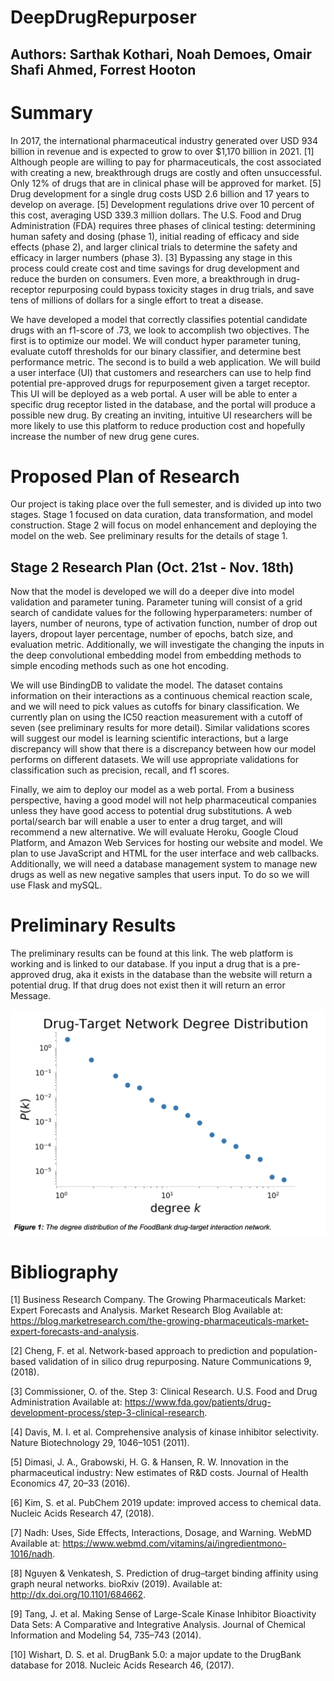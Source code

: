 # DeepDrugRepurposer

## Authors: Sarthak Kothari, Noah Demoes, Omair Shafi Ahmed, Forrest Hooton

# Summary

In 2017, the international pharmaceutical industry generated over USD 934 billion in revenue and is expected to grow to over $1,170 billion in 2021. [1] Although people are willing to pay for pharmaceuticals, the cost associated with creating a new, breakthrough drugs are costly and 
often unsuccessful. Only 12% of drugs that are in clinical phase will be approved for market. [5] 
Drug development for a single drug costs USD 2.6 billion and 17 years to develop on average. 
[5] Development regulations drive over 10 percent of this cost, averaging USD 339.3 million 
dollars. The U.S. Food and Drug Administration (FDA) requires three phases of clinical testing: 
determining human safety and dosing (phase 1), initial reading of efficacy and side effects 
(phase 2), and larger clinical trials to determine the safety and efficacy in larger numbers (phase 3). [3] Bypassing any stage in this process could create cost and time savings for drug 
development and reduce the burden on consumers. Even more, a breakthrough in 
drug-receptor repurposing could bypass toxicity stages in drug trials, and save tens of millions 
of dollars for a single effort to treat a disease. 

We have developed a model that correctly classifies potential candidate drugs with an f1-score 
of .73, we look to accomplish two objectives. The first is to optimize our model. We will conduct 
hyper parameter tuning, evaluate cutoff thresholds for our binary classifier, and determine best 
performance metric. The second is to build a web application. We will build a user interface (UI) 
that customers and researchers can use to help find potential pre-approved drugs for 
repurposement given a target receptor. This UI will be deployed as a web portal. A user will be 
able to enter a specific drug receptor listed in the database, and the portal will produce a 
possible new drug. By creating an inviting, intuitive UI researchers will be more likely to use this 
platform to reduce production cost and hopefully increase the number of new drug gene cures.



# Proposed Plan of Research

Our project is taking place over the full semester, and is divided up into two stages. Stage 1 focused on data curation, data transformation, and model construction. Stage 2 will focus on model enhancement and deploying the model on the web. See preliminary results for the details of stage 1.

## Stage 2 Research Plan (Oct. 21st - Nov. 18th)

Now that the model is developed we will do a deeper dive into model validation and parameter 
tuning. Parameter tuning will consist of a grid search of candidate values for the following 
hyperparameters: number of layers, number of neurons, type of activation function, number of 
drop out layers, dropout layer percentage, number of epochs, batch size, and evaluation metric. Additionally, we will investigate the changing the inputs in the deep convolutional embedding model from embedding methods to simple encoding methods such as one hot encoding. 

We will use BindingDB to validate the model. The dataset contains information on their interactions as a continuous chemical reaction scale, and we will need to pick values as cutoffs for binary classification. We currently plan on using the IC50 reaction measurement with a cutoff of seven (see preliminary results for more detail). Similar validations scores will suggest our model is learning scientific interactions, but a large discrepancy will show that there is a discrepancy between how our model performs on different datasets. We will use appropriate validations for classification such as precision, recall, and f1 scores.

Finally, we aim to deploy our model as a web portal. From a business perspective, having a 
good model will not help pharmaceutical companies unless they have good access to potential 
drug substitutions. A web portal/search bar will enable a user to enter a drug target, and will 
recommend a new alternative. We will evaluate Heroku, Google Cloud Platform, and Amazon 
Web Services for hosting our website and model. We plan to use JavaScript and HTML for the 
user interface and web callbacks. Additionally, we will need a database management system to 
manage new drugs as well as new negative samples that users input. To do so we will use 
Flask and mySQL.


# Preliminary Results

The preliminary results can be found at this link. The web platform is working and is linked to 
our database. If you input a drug that is a pre-approved drug, aka it exists in the database than 
the website will return a potential drug. If that drug does not exist then it will return an error 
Message. 




![alt_text](images/drug_target_degree.png "image_tooltip")
	



# Bibliography
[1] Business Research Company. The Growing Pharmaceuticals Market: Expert Forecasts and Analysis. Market Research Blog Available at: https://blog.marketresearch.com/the-growing-pharmaceuticals-market-expert-forecasts-and-analysis. 

[2] Cheng, F. et al. Network-based approach to prediction and population-based validation of in silico drug repurposing. Nature Communications 9, (2018).

[3] Commissioner, O. of the. Step 3: Clinical Research. U.S. Food and Drug Administration Available at: https://www.fda.gov/patients/drug-development-process/step-3-clinical-research. 

[4] Davis, M. I. et al. Comprehensive analysis of kinase inhibitor selectivity. Nature Biotechnology 29, 1046–1051 (2011).

[5] Dimasi, J. A., Grabowski, H. G. &amp; Hansen, R. W. Innovation in the pharmaceutical industry: New estimates of R&D costs. Journal of Health Economics 47, 20–33 (2016).

[6] Kim, S. et al. PubChem 2019 update: improved access to chemical data. Nucleic Acids Research 47, (2018).

[7] Nadh: Uses, Side Effects, Interactions, Dosage, and Warning. WebMD Available at: https://www.webmd.com/vitamins/ai/ingredientmono-1016/nadh. 

[8] Nguyen &amp; Venkatesh, S. Prediction of drug–target binding affinity using graph neural networks. bioRxiv (2019). Available at: http://dx.doi.org/10.1101/684662. 

[9] Tang, J. et al. Making Sense of Large-Scale Kinase Inhibitor Bioactivity Data Sets: A Comparative and Integrative Analysis. Journal of Chemical Information and Modeling 54, 735–743 (2014).

[10] Wishart, D. S. et al. DrugBank 5.0: a major update to the DrugBank database for 2018. Nucleic Acids Research 46, (2017).


